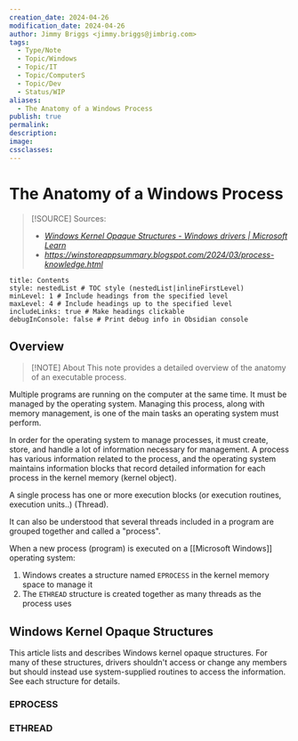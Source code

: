 ```yaml
---
creation_date: 2024-04-26
modification_date: 2024-04-26
author: Jimmy Briggs <jimmy.briggs@jimbrig.com>
tags:
  - Type/Note
  - Topic/Windows
  - Topic/IT
  - Topic/ComputerS
  - Topic/Dev
  - Status/WIP
aliases:
  - The Anatomy of a Windows Process
publish: true
permalink:
description:
image:
cssclasses:
---
```


# The Anatomy of a Windows Process

> [!SOURCE] Sources:
> - *[Windows Kernel Opaque Structures - Windows drivers | Microsoft Learn](https://learn.microsoft.com/en-us/windows-hardware/drivers/kernel/eprocess)*
> - *https://winstoreappsummary.blogspot.com/2024/03/process-knowledge.html*

```table-of-contents
title: Contents 
style: nestedList # TOC style (nestedList|inlineFirstLevel)
minLevel: 1 # Include headings from the specified level
maxLevel: 4 # Include headings up to the specified level
includeLinks: true # Make headings clickable
debugInConsole: false # Print debug info in Obsidian console
```

## Overview

> [!NOTE] About
> This note provides a detailed overview of the anatomy of an executable process.

Multiple programs are running on the computer at the same time. It must be managed by the operating system. Managing this process, along with memory management, is one of the main tasks an operating system must perform.

In order for the operating system to manage processes, it must create, store, and handle a lot of information necessary for management. A process has various information related to the process, and the operating system maintains information blocks that record detailed information for each process in the kernel memory (kernel object).

A single process has one or more execution blocks (or execution routines, execution units..) (Thread).

It can also be understood that several threads included in a program are grouped together and called a "process".

When a new process (program) is executed on a [[Microsoft Windows]] operating system:

1. Windows creates a structure named `EPROCESS` in the kernel memory space to manage it
2. The `ETHREAD` structure is created together as many threads as the process uses

## Windows Kernel Opaque Structures

This article lists and describes Windows kernel opaque structures. For many of these structures, drivers shouldn't access or change any members but should instead use system-supplied routines to access the information. See each structure for details.

### EPROCESS

### ETHREAD

### 